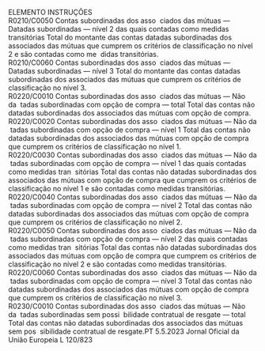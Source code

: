  
ELEMENTO  INSTRUÇÕES  
R0210/C0050  Contas subordinadas dos asso ­
ciados das mútuas — Datadas 
subordinadas — nível 2 das 
quais contadas como medidas 
transitórias  Total do montante das contas datadas subordinadas dos associados das mútuas 
que cumprem os critérios de classificação no nível 2 e são contadas como me ­
didas transitórias.  
R0210/C0060  Contas subordinadas dos asso ­
ciados das mútuas — Datadas 
subordinadas — nível 3  Total do montante das contas datadas subordinadas dos associados das mútuas 
que cumprem os critérios de classificação no nível 3.  
R0220/C0010  Contas subordinadas dos asso ­
ciados das mútuas — Não da ­
tadas subordinadas com opção 
de compra — total  Total das contas não datadas subordinadas dos associados das mútuas com opção 
de compra.  
R0220/C0020  Contas subordinadas dos asso ­
ciados das mútuas — Não da ­
tadas subordinadas com opção 
de compra — nível 1  Total das contas não datadas subordinadas dos associados das mútuas com opção 
de compra que cumprem os critérios de classificação no nível 1.  
R0220/C0030  Contas subordinadas dos asso ­
ciados das mútuas — Não da ­
tadas subordinadas com opção 
de compra — nível 1 das quais 
contadas como medidas tran ­
sitórias  Total das contas não datadas subordinadas dos associados das mútuas com opção 
de compra que cumprem os critérios de classificação no nível 1 e são contadas 
como medidas transitórias.  
R0220/C0040  Contas subordinadas dos asso ­
ciados das mútuas — Não da ­
tadas subordinadas com opção 
de compra — nível 2  Total das contas não datadas subordinadas dos associados das mútuas com opção 
de compra que cumprem os critérios de classificação no nível 2.  
R0220/C0050  Contas subordinadas dos asso ­
ciados das mútuas — Não da ­
tadas subordinadas com opção 
de compra — nível 2 das quais 
contadas como medidas tran ­
sitórias  Total das contas não datadas subordinadas dos associados das mútuas com opção 
de compra que cumprem os critérios de classificação no nível 2 e são contadas 
como medidas transitórias.  
R0220/C0060  Contas subordinadas dos asso ­
ciados das mútuas — Não da ­
tadas subordinadas com opção 
de compra — nível 3  Total das contas não datadas subordinadas dos associados das mútuas com opção 
de compra que cumprem os critérios de classificação no nível 3.  
R0230/C0010  Contas subordinadas dos asso ­
ciados das mútuas — Não da ­
tadas subordinadas sem possi ­
bilidade contratual de resgate 
— total  Total das contas não datadas subordinadas dos associados das mútuas sem pos ­
sibilidade contratual de resgate.PT  5.5.2023 Jornal Oficial da União Europeia L 120/823